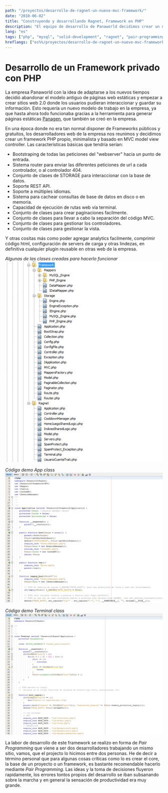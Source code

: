 ```yaml
---
path: "/proyectos/desarrollo-de-ragnet-un-nuevo-mvc-framework/"
date: "2010-06-02"
title: "Construyendo y desarrollando Ragnet, Framework en PHP"
description: "El equipo de desarrollo de Panaworld decidimos crear un nuevo conjunto de librerías y herramientas y crear así un nuevo 'custom' Framework para dar luz a la nueva generación de sitios 2.0 sociales con una gran base de datos."
lang: "es"
tags: ["php", "mysql", "solid-development", "ragnet", "pair-programming", "web-development", "private-project", "company:panaworld"]
hreflangs: ["es%%/proyectos/desarrollo-de-ragnet-un-nuevo-mvc-framework/", "en%%/en/projects/building-new-mvc-based-custom-framework-ragnet/"]
---
```

# Desarrollo de un Framework privado con PHP

La empresa Panaworld con la idea de adaptarse a los nuevos tiempos decidió abandonar el modelo antiguo de páginas web estáticas y empezar a crear sitios web 2.0 donde los usuarios pudieran interaccionar y guardar su información. Esto requería un nuevo modelo de trabajo en la empresa, ya que hasta ahora todo funcionaba gracias a la herramienta para generar páginas estáticas [Panagen](/proyectos/optimizacion-rendimiento-panagen/), que también se creó en la empresa.

En una época donde no era tan normal disponer de Frameworks públicos y gratuitos, los desarrolladores web de la empresa nos reunimos y decidimos crear un framework PHP propio, minimalista y basado en MVC model view controller. Las características básicas que tendría serían:

* Bootstraping de todas las peticiones del "webserver" hacia un punto de entrada.
* Sistema router para enviar las diferentes peticiones de url a cada controlador, o al controlador 404.
* Conjunto de clases de STORAGE para interaccionar con la base de datos.
* Soporte REST API.
* Soporte a múltiples idiomas.
* Sistema para cachear consultas de base de datos en disco o en memoria.
* Capacidad de ejecución de rutas web vía terminal.
* Conjunto de clases para crear paginaciones facilmente.
* Conjunto de clases para llevar a cabo la separación del código MVC.
* Conjunto de clases para gestionar los controladores.
* Conjunto de clases para gestionar la vista.

Y otras cositas más como poder agregar analytics facilmente, comprimir código html, configuración de servers de carga y otras lindezas, en definitiva cualquier plugin reusable en otras web de la empresa.

*Algunas de las clases creadas para hacerlo funcionar*
![conjunto-de-clases-de-ragnet](snapshot-ragnetfw-libraries.jpg)

*Código demo App class*
![Código demostración](ragnetfw-app-file.jpg)

*Código demo Terminal class*
![Código demostración 2](ragnetfw-app-file2.jpg)

La labor de desarrollo de este framework se realizo en forma de _Pair Programming_ que viene a ser dos desarrolladores trabajando un mismo sitio, vamos, que el projecto lo hicimos entre dos personas. He de decir a término personal que para algunas cosas críticas como lo es crear el core, la base de un proyecto o un framework, es bastante recomendable hacerlo mediante _Pair Programming_. Las ideas y la toma de decisiones fluyeron rapidamente, los errores tontos propios del desarrollo se iban subsanando sobre la marcha y en general la sensación de productividad era muy grande.